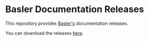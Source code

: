 # Basler Documentation Releases

This repository provides [Basler's](https://baslerweb.com) documentation releases.

You can download the releases [here](https://github.com/basler/baslerdocs-releases/releases).
